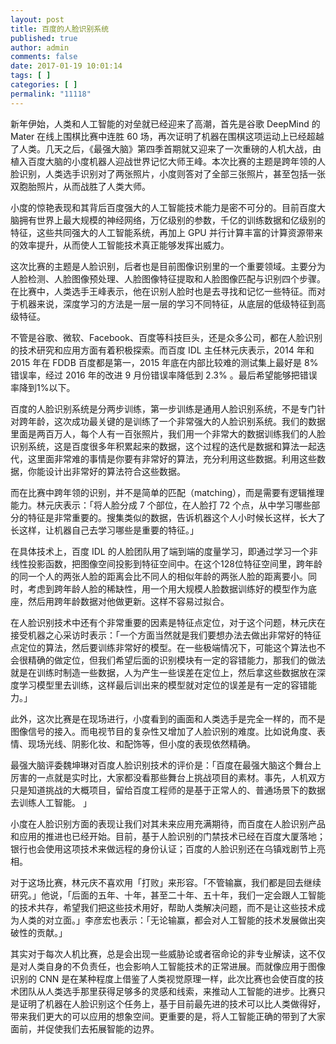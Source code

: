 ```yaml
---
layout: post
title: 百度的人脸识别系统
published: true
author: admin
comments: false
date: 2017-01-19 10:01:14
tags: [ ]
categories: [ ]
permalink: "11118"
---
```

新年伊始，人类和人工智能的对垒就已经迎来了高潮，首先是谷歌 DeepMind 的 Mater 在线上围棋比赛中连胜 60 场，再次证明了机器在围棋这项运动上已经超越了人类。几天之后，《最强大脑》第四季首期就又迎来了一次重磅的人机大战，由植入百度大脑的小度机器人迎战世界记忆大师王峰。本次比赛的主题是跨年领的人脸识别，人类选手识别对了两张照片，小度则答对了全部三张照片，甚至包括一张双胞胎照片，从而战胜了人类大师。

小度的惊艳表现和其背后百度强大的人工智能技术能力是密不可分的。目前百度大脑拥有世界上最大规模的神经网络，万亿级别的参数，千亿的训练数据和亿级别的特征，这些共同强大的人工智能系统，再加上 GPU 并行计算丰富的计算资源带来的效率提升，从而使人工智能技术真正能够发挥出威力。

这次比赛的主题是人脸识别，后者也是目前图像识别里的一个重要领域。主要分为人脸检测、人脸图像预处理、人脸图像特征提取和人脸图像匹配与识别四个步骤。在比赛中，人类选手王峰表示，他在识别人脸时也是去寻找和记忆一些特征。而对于机器来说，深度学习的方法是一层一层的学习不同特征，从底层的低级特征到高级特征。

不管是谷歌、微软、Facebook、百度等科技巨头，还是众多公司，都在人脸识别的技术研究和应用方面有着积极探索。而百度 IDL 主任林元庆表示，2014 年和 2015 年在 FDDB 百度都是第一，2015 年底在内部比较难的测试集上最好是 8% 错误率，经过 2016 年的改进 9 月份错误率降低到 2.3% 。最后希望能够把错误率降到1%以下。

百度的人脸识别系统是分两步训练，第一步训练是通用人脸识别系统，不是专门针对跨年龄，这次成功最关键的是训练了一个非常强大的人脸识别系统。我们的数据里面是两百万人，每个人有一百张照片，我们用一个非常大的数据训练我们的人脸识别系统，这是百度很多年积累起来的数据，这个过程的迭代是数据和算法一起迭代，这里面非常难的事情是你要有非常好的算法，充分利用这些数据。利用这些数据，你能设计出非常好的算法符合这些数据。

而在比赛中跨年领的识别，并不是简单的匹配（matching），而是需要有逻辑推理能力。林元庆表示：「将人脸分成 7 个部位，在人脸打 72 个点，从中学习哪些部分的特征是非常重要的。搜集类似的数据，告诉机器这个人小时候长这样，长大了长这样，让机器自己去学习哪些是重要的特征。」

在具体技术上，百度 IDL 的人脸团队用了端到端的度量学习，即通过学习一个非线性投影函数，把图像空间投影到特征空间中。在这个128位特征空间里，跨年龄的同一个人的两张人脸的距离会比不同人的相似年龄的两张人脸的距离要小。同时，考虑到跨年龄人脸的稀缺性，用一个用大规模人脸数据训练好的模型作为底座，然后用跨年龄数据对他做更新。这样不容易过拟合。

在人脸识别技术中还有个非常重要的因素是特征点定位，对于这个问题，林元庆在接受机器之心采访时表示：「一个方面当然就是我们要想办法去做出非常好的特征点定位的算法，然后要训练非常好的模型。在一些极端情况下，可能这个算法也不会很精确的做定位，但我们希望后面的识别模块有一定的容错能力，那我们的做法就是在训练时制造一些数据，人为产生一些误差在定位上，然后拿这些数据放在深度学习模型里去训练，这样最后训出来的模型就对定位的误差是有一定的容错能力。」

此外，这次比赛是在现场进行，小度看到的画面和人类选手是完全一样的，而不是图像信号的接入。而电视节目的复杂性又增加了人脸识别的难度。比如说角度、表情、现场光线、阴影化妆、和配饰等，但小度的表现依然精确。

最强大脑评委魏坤琳对百度人脸识别技术的评价是：「百度在最强大脑这个舞台上厉害的一点就是实时比，大家都没看那些舞台上挑战项目的素材。事先，人机双方只是知道挑战的大概项目，留给百度工程师的是基于正常人的、普通场景下的数据去训练人工智能。 」

小度在人脸识别方面的表现让我们对其未来应用充满期待，而百度在人脸识别产品和应用的推进也已经开始。目前，基于人脸识别的门禁技术已经在百度大厦落地；银行也会使用这项技术来做远程的身份认证；百度的人脸识别还在乌镇戏剧节上亮相。

对于这场比赛，林元庆不喜欢用「打败」来形容。「不管输赢，我们都是回去继续研究。」他说，「后面的五年、十年，甚至二十年、五十年，我们一定会跟人工智能的技术共存，希望我们把这些技术用好，帮助人类解决问题，而不是让这些技术成为人类的对立面。」李彦宏也表示：「无论输赢，都会对人工智能的技术发展做出突破性的贡献。」

其实对于每次人机比赛，总是会出现一些威胁论或者宿命论的非专业解读，这不仅是对人类自身的不负责任，也会影响人工智能技术的正常进展。而就像应用于图像识别的 CNN 是在某种程度上借鉴了人类视觉原理一样，此次比赛也会使百度的技术团队从人类选手那里获得足够多的灵感和线索，来推动人工智能的进步。比赛只是证明了机器在人脸识别这个任务上，基于目前最先进的技术可以比人类做得好，带来我们更大的可以应用的想象空间。更重要的是，将人工智能正确的带到了大家面前，并促使我们去拓展智能的边界。